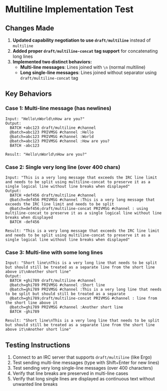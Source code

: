 # Multiline Implementation Test

## Changes Made

1. **Updated capability negotiation to use `draft/multiline`** instead of `multiline`
2. **Added proper `draft/multiline-concat` tag support** for concatenating long lines
3. **Implemented two distinct behaviors:**
   - **Multi-line messages**: Lines joined with `\n` (normal multiline)
   - **Long single-line messages**: Lines joined without separator using `draft/multiline-concat` tag

## Key Behaviors

### Case 1: Multi-line message (has newlines)
```
Input: "Hello\nWorld\nHow are you?"
Output: 
  BATCH +abc123 draft/multiline #channel
  @batch=abc123 PRIVMSG #channel :Hello
  @batch=abc123 PRIVMSG #channel :World
  @batch=abc123 PRIVMSG #channel :How are you?
  BATCH -abc123

Result: "Hello\nWorld\nHow are you?"
```

### Case 2: Single very long line (over 400 chars)
```
Input: "This is a very long message that exceeds the IRC line limit and needs to be split using multiline-concat to preserve it as a single logical line without line breaks when displayed"
Output:
  BATCH +def456 draft/multiline #channel
  @batch=def456 PRIVMSG #channel :This is a very long message that exceeds the IRC line limit and needs to be split
  @batch=def456;draft/multiline-concat PRIVMSG #channel : using multiline-concat to preserve it as a single logical line without line breaks when displayed
  BATCH -def456

Result: "This is a very long message that exceeds the IRC line limit and needs to be split using multiline-concat to preserve it as a single logical line without line breaks when displayed"
```

### Case 3: Multi-line with some long lines
```
Input: "Short line\nThis is a very long line that needs to be split but should still be treated as a separate line from the short line above it\nAnother short line"
Output:
  BATCH +ghi789 draft/multiline #channel
  @batch=ghi789 PRIVMSG #channel :Short line
  @batch=ghi789 PRIVMSG #channel :This is a very long line that needs to be split but should still be treated as a separate
  @batch=ghi789;draft/multiline-concat PRIVMSG #channel : line from the short line above it
  @batch=ghi789 PRIVMSG #channel :Another short line
  BATCH -ghi789

Result: "Short line\nThis is a very long line that needs to be split but should still be treated as a separate line from the short line above it\nAnother short line"
```

## Testing Instructions

1. Connect to an IRC server that supports `draft/multiline` (like Ergo)
2. Test sending multi-line messages (type with Shift+Enter for new lines)
3. Test sending very long single-line messages (over 400 characters)
4. Verify that line breaks are preserved in multi-line cases
5. Verify that long single lines are displayed as continuous text without unwanted line breaks